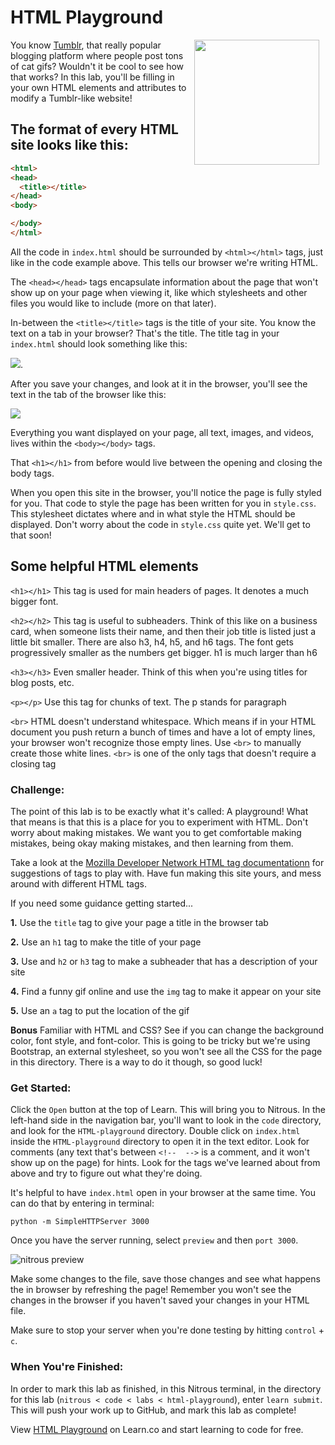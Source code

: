 # HTML Playground

<img src="https://after-school-assets.s3.amazonaws.com/cat.gif" width="200px" align="right" hspace="10"> 

You know [Tumblr](http://www.tumblr.com), that really popular blogging platform where people post tons of cat gifs? Wouldn't it be cool to see how that works? In this lab, you'll be filling in your own HTML elements and attributes to modify a Tumblr-like website!

## The format of every HTML site looks like this:

```html
<html>
<head>
  <title></title>
</head>
<body>

</body>
</html>
```

All the code in `index.html` should be surrounded by `<html></html>` tags, just like in the code example above. This tells our browser we're writing HTML.

The `<head></head>` tags encapsulate information about the page that won't show up on your page when viewing it, like which stylesheets and other files you would like to include (more on that later). 

In-between the `<title></title>` tags is the title of your site. You know the text on a tab in your browser? That's the title.
The title tag in your `index.html` should look something like this:

<img src="https://s3.amazonaws.com/after-school-assets/title-tag.png">.

After you save your changes, and look at it in the browser, you'll see the text in the tab of the browser like this:

<img src="https://s3.amazonaws.com/after-school-assets/title-tag-in-browser.png">

Everything you want displayed on your page, all text, images, and videos, lives within the `<body></body>` tags. 

That `<h1></h1>` from before would live between the opening and closing the body tags.

When you open this site in the browser, you'll notice the page is fully styled for you. That code to style the page has been written for you in `style.css`. This stylesheet dictates where and in what style the HTML should be displayed. Don't worry about the code in `style.css` quite yet. We'll get to that soon!

## Some helpful HTML elements

`<h1></h1>` This tag is used for main headers of pages. It denotes a much bigger font.

`<h2></h2>` This tag is useful to subheaders. Think of this like on a business card, when someone lists their name, and then their job title is listed just a little bit smaller. There are also h3, h4, h5, and h6 tags. The font gets progressively smaller as the numbers get bigger. h1 is much larger than h6

`<h3></h3>` Even smaller header. Think of this when you're using titles for blog posts, etc.

`<p></p>` Use this tag for chunks of text. The p stands for paragraph

`<br>` HTML doesn't understand whitespace. Which means if in your HTML document you push return a bunch of times and have a lot of empty lines, your browser won't recognize those empty lines. Use `<br>` to manually create those white lines. `<br>` is one of the only tags that doesn't require a closing tag


### Challenge:

The point of this lab is to be exactly what it's called: A playground! What that means is that this is a place for you to experiment with HTML. Don't worry about making mistakes. We want you to get comfortable making mistakes, being okay making mistakes, and then learning from them.

Take a look at the [Mozilla Developer Network HTML tag documentationn](https://developer.mozilla.org/en-US/docs/Web/HTML/Element) for suggestions of tags to play with. Have fun making this site yours, and mess around with different HTML tags.

If you need some guidance getting started...

**1.** Use the `title` tag to give your page a title in the browser tab

**2.** Use an `h1` tag to make the title of your page

**3.** Use and `h2` or `h3` tag to make a subheader that has a description of your site

**4.** Find a funny gif online and use the `img` tag to make it appear on your site

**5.** Use an `a` tag to put the location of the gif 

**Bonus**
Familiar with HTML and CSS? See if you can change the background color, font style, and font-color. This is going to be tricky but we're using Bootstrap, an external stylesheet, so you won't see all the CSS for the page in this directory. There is a way to do it though, so good luck!

### Get Started: 
Click the `Open` button at the top of Learn. This will bring you to Nitrous. In the left-hand side in the navigation bar, you'll want to look in the `code` directory, and look for the `HTML-playground` directory. Double click on `index.html` inside the `HTML-playground` directory to open it in the text editor. Look for comments (any text that's between `<!--  -->` is a comment, and it won't show up on the page) for hints. Look for the tags we've learned about from above and try to figure out what they're doing.

It's helpful to have `index.html` open in your browser at the same time. You can do that by entering in terminal: 

```
python -m SimpleHTTPServer 3000
```

Once you have the server running, select `preview` and then `port 3000`.

<img src="https://s3.amazonaws.com/after-school-assets/nitrous-preview.png" alt="nitrous preview">

Make some changes to the file, save those changes and see what happens the in browser by refreshing the page! Remember you won't see the changes in the browser if you haven't saved your changes in your HTML file.

Make sure to stop your server when you're done testing by hitting `control` + `c`.

### When You're Finished:

In order to mark this lab as finished, in this Nitrous terminal, in the directory for this lab (`nitrous < code < labs < html-playground`), enter `learn submit`. This will push your work up to GitHub, and mark this lab as complete!

<p data-visibility='hidden'>View <a href='https://learn.co/lessons/html-playground' title='HTML Playground'>HTML Playground</a> on Learn.co and start learning to code for free.</p>
